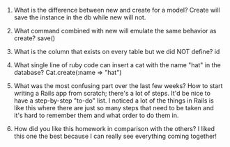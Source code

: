 1. What is the difference between new and create for a model?
Create will save the instance in the db while new will not.

2. What command combined with new will emulate the same behavior as create?
save()

3. What is the column that exists on every table but we did NOT define?
id

4. What single line of ruby code can insert a cat with the name "hat" in the database?
Cat.create(:name => "hat")

5. What was the most confusing part over the last few weeks?
How to start writing a Rails app from scratch; there's a lot of steps. It'd be nice to have a step-by-step "to-do" list. I noticed a lot of the things in Rails is like this where there are just so many steps that need to be taken and it's hard to remember them and what order to do them in.

6. How did you like this homework in comparison with the others?
I liked this one the best because I can really see everything coming together!